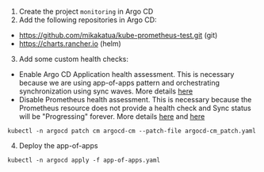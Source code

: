 1. Create the project `monitoring` in Argo CD
2. Add the following repositories in Argo CD:
  - https://github.com/mikakatua/kube-prometheus-test.git (git)
  - https://charts.rancher.io (helm)
3. Add some custom health checks:
  - Enable Argo CD Application health assessment. This is necessary because we are using app-of-apps pattern and orchestrating synchronization using sync waves. More details [here](https://argo-cd.readthedocs.io/en/stable/operator-manual/upgrading/1.7-1.8/#health-assessement-of-argoprojioapplication-crd-has-been-removed)
  - Disable Prometheus health assessment. This is necessary because the Prometheus resource does not provide a health check and Sync status will be "Progressing" forever. More details [here](https://github.com/argoproj/argo-cd/issues/11261) and [here](https://github.com/argoproj/argo-cd/issues/11782)
```
kubectl -n argocd patch cm argocd-cm --patch-file argocd-cm_patch.yaml
```
4. Deploy the app-of-apps 
```
kubectl -n argocd apply -f app-of-apps.yaml
```
